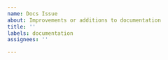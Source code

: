 ```yaml
---
name: Docs Issue
about: Improvements or additions to documentation
title: ''
labels: documentation
assignees: ''

---
```



